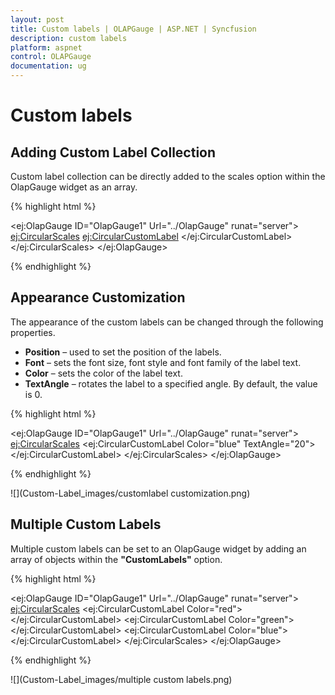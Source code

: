 ```yaml
---
layout: post
title: Custom labels | OLAPGauge | ASP.NET | Syncfusion
description: custom labels
platform: aspnet
control: OLAPGauge
documentation: ug
---
```


# Custom labels

## Adding Custom Label Collection

Custom label collection can be directly added to the scales option within the OlapGauge widget as an array.

{% highlight html %}

<ej:OlapGauge ID="OlapGauge1" Url="../OlapGauge" runat="server">
    <Scales>
        <ej:CircularScales>
            <CustomLabelCollection>
                <ej:CircularCustomLabel>
                    <Position X="180" Y="290" />
                </ej:CircularCustomLabel>
            </CustomLabelCollection>
        </ej:CircularScales>
    </Scales>
</ej:OlapGauge>

{% endhighlight %}

## Appearance Customization

The appearance of the custom labels can be changed through the following properties.

* **Position** – used to set the position of the labels.
* **Font** – sets the font size, font style and font family of the label text.
* **Color** – sets the color of the label text.
* **TextAngle** – rotates the label to a specified angle. By default, the value is 0.

{% highlight html %}

<ej:OlapGauge ID="OlapGauge1" Url="../OlapGauge" runat="server">
    <Scales>
        <ej:CircularScales>
            <CustomLabelCollection>
                <ej:CircularCustomLabel Color="blue" TextAngle="20">
                    <Position X="180" Y="320" />
                    <Font FontFamily="Segoe UI" FontStyle="Normal" Size="12px"></Font>
                </ej:CircularCustomLabel>
            </CustomLabelCollection>
        </ej:CircularScales>
    </Scales>
</ej:OlapGauge>

{% endhighlight %}

![](Custom-Label_images/customlabel customization.png) 

## Multiple Custom Labels

Multiple custom labels can be set to an OlapGauge widget by adding an array of objects within the **"CustomLabels"** option. 

{% highlight html %}

<ej:OlapGauge ID="OlapGauge1" Url="../OlapGauge" runat="server">
    <Scales>
        <ej:CircularScales>
            <CustomLabelCollection>
                <ej:CircularCustomLabel Color="red">
                    <Position X="180" Y="150" />
                </ej:CircularCustomLabel>
                <ej:CircularCustomLabel Color="green">
                    <Position X="180" Y="320" />
                </ej:CircularCustomLabel>
                <ej:CircularCustomLabel Color="blue">
                    <Position X="180" Y="290" />
                </ej:CircularCustomLabel>
            </CustomLabelCollection>
        </ej:CircularScales>
    </Scales>
</ej:OlapGauge>

{% endhighlight %}

![](Custom-Label_images/multiple custom labels.png) 